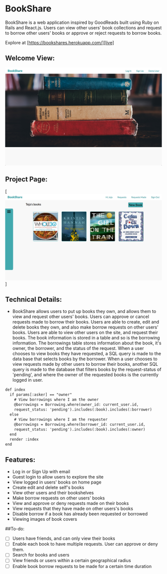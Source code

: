 # BookShare

BookShare is a web application inspired by GoodReads built using Ruby on Rails and React.js. Users can view other users' book collections and request to borrow other users' books or approve or reject requests to borrow books.

Explore at [https://bookshares.herokuapp.com/][live]

[live]: https://bookshares.herokuapp.com/


## Welcome View:

[![home-page](./docs/images/home-page.png)](https://bookshares.herokuapp.com/)

[home-page]: docs/images/home-page.png

## Project Page:

[![landing-page](./docs/images/landing_page1.png)]

[landing-page]: docs/images/landing_page1.png

## Technical Details:

- BookShare allows users to put up books they own, and allows them to view and request other        users' books. Users can approve or cancel requests made to borrow their books.
Users are able to create, edit and delete books they own, and also make borrow requests on other users' books.
Users are able to view other users on the site, and request their books.
The book information is stored in a table and so is the borrowing information. The borrowings table stores information about the book, it's owner, the borrower, and the status of the request.
When a user chooses to view books they have requested, a SQL query is made to the data base that selects books by the borrower. When a user chooses to view requests made by other users to borrow their books, another SQL query is made to the database that filters books by the request-status of 'pending', and where the owner of the requested books is the currently logged in user.

```
def index
  if params[:asker] == "owner"
    # View borrowings where I am the owner
    @borrowings = Borrowing.where(owner_id: current_user.id,
    request_status: 'pending').includes(:book).includes(:borrower)
  else
    # View borrowings where I am the requester
    @borrowings = Borrowing.where(borrower_id: current_user.id,
    request_status: 'pending').includes(:book).includes(:owner)
  end
  render :index
end
```

## Features:

- Log in or Sign Up with email
- Guest login to allow users to explore the site
- View logged in users' books on home page
- Create edit and delete self's books
- View other users and their bookshelves
- Make borrow requests on other users' books
- View and approve or deny requests made on their books
- View requests that they have made on other users's books
- Disable borrow if a book has already been requested or borrowed
- Viewing images of book covers


##To-do:

- [ ] Users have friends, and can only view their books
- [ ] Enable each book to have multiple requests. User can approve or deny them.
- [ ] Search for books and users
- [ ] View friends or users within a certain geographical radius
- [ ] Enable book borrow requests to be made for a certain time duration
